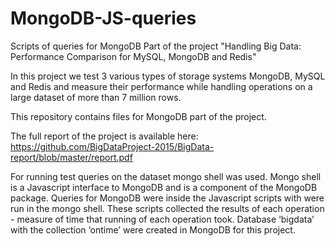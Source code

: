 # MongoDB-JS-queries
Scripts of queries for MongoDB
Part of the project "Handling Big Data: Performance Comparison for MySQL, MongoDB and Redis"

In this project we test 3 various types of storage systems MongoDB, MySQL and Redis and measure their performance while handling operations on a large dataset of more than 7 million rows. 

This repository contains files for MongoDB part of the project.

The full report of the project is available here: https://github.com/BigDataProject-2015/BigData-report/blob/master/report.pdf

For running test queries on the dataset mongo shell was used. Mongo shell is a Javascript interface to MongoDB and is a component of the MongoDB package.  Queries for MongoDB were inside the Javascript scripts with were run in the mongo shell. These scripts collected the results of each operation - measure of time that running of each operation took. Database ‘bigdata’ with the collection ‘ontime’ were created in MongoDB for this project.

